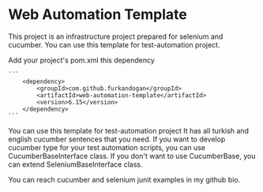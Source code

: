 # Web Automation Template

This project is an infrastructure project prepared for selenium and cucumber.
You can use this template for test-automation project.

Add your project's pom.xml this dependency

    ```
        <dependency>
            <groupId>com.github.furkandogan</groupId>
            <artifactId>web-automation-template</artifactId>
            <version>6.15</version>
        </dependency>
    ```

You can use this template for test-automation project
It has all turkish and english cucumber sentences that you need.
If you want to develop cucumber type for your test automation scripts, you can use CucumberBaseInterface class.
If you don't want to use CucumberBase, you can extend SeleniumBaseInterface class.

You can reach cucumber and selenium junit examples in my github bio.
